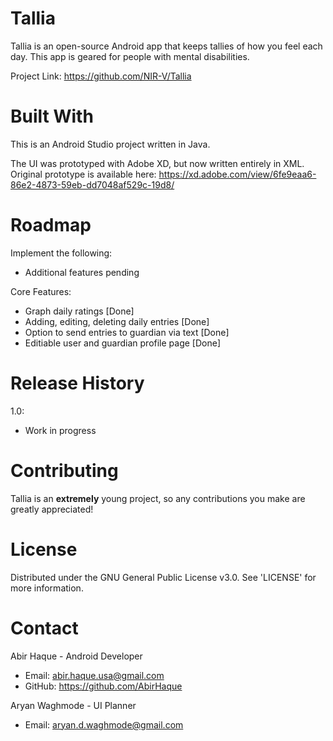 # Tallia
Tallia is an open-source Android app that keeps tallies of how you feel each day. This app is geared for people with mental disabilities.

Project Link: https://github.com/NIR-V/Tallia

# Built With
This is an Android Studio project written in Java. 

The UI was prototyped with Adobe XD, but now written entirely in XML. Original prototype is available here: https://xd.adobe.com/view/6fe9eaa6-86e2-4873-59eb-dd7048af529c-19d8/

# Roadmap
Implement the following:
- Additional features pending

Core Features:
- Graph daily ratings [Done]
- Adding, editing, deleting daily entries [Done]
- Option to send entries to guardian via text [Done]
- Editiable user and guardian profile page [Done]

# Release History
1.0:
- Work in progress

# Contributing
Tallia is an **extremely** young project, so any contributions you make are greatly appreciated!

# License
Distributed under the GNU General Public License v3.0. See 'LICENSE' for more information.

# Contact
Abir Haque - Android Developer
- Email: abir.haque.usa@gmail.com
- GitHub: https://github.com/AbirHaque

Aryan Waghmode - UI Planner
- Email: aryan.d.waghmode@gmail.com
